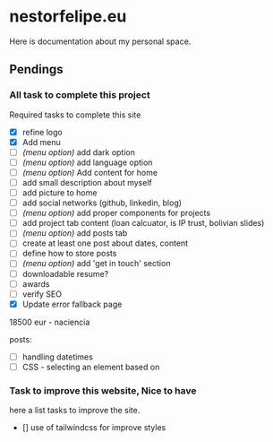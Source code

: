 # nestorfelipe.eu

Here is documentation about my personal space.

## Pendings

### All task to complete this project

Required tasks to complete this site

- [x] refine logo
- [x] Add menu
- [ ] _(menu option)_ add dark option
- [ ] _(menu option)_ add language option
- [ ] _(menu option)_ Add content for home
- [ ] add small description about myself
- [ ] add picture to home
- [ ] add social networks (github, linkedin, blog)
- [ ] _(menu option)_ add proper components for projects
- [ ] add project tab content (loan calcuator, is IP trust, bolivian slides)
- [ ] _(menu option)_ add posts tab
- [ ] create at least one post about dates, content
- [ ] define how to store posts
- [ ] _(menu option)_ add 'get in touch' section
- [ ] downloadable resume?
- [ ] awards
- [ ] verify SEO
- [x] Update error fallback page

18500 eur - naciencia

posts:

- [ ] handling datetimes
- [ ] CSS - selecting an element based on

### Task to improve this website, Nice to have

here a list tasks to improve the site.

- [] use of tailwindcss for improve styles
